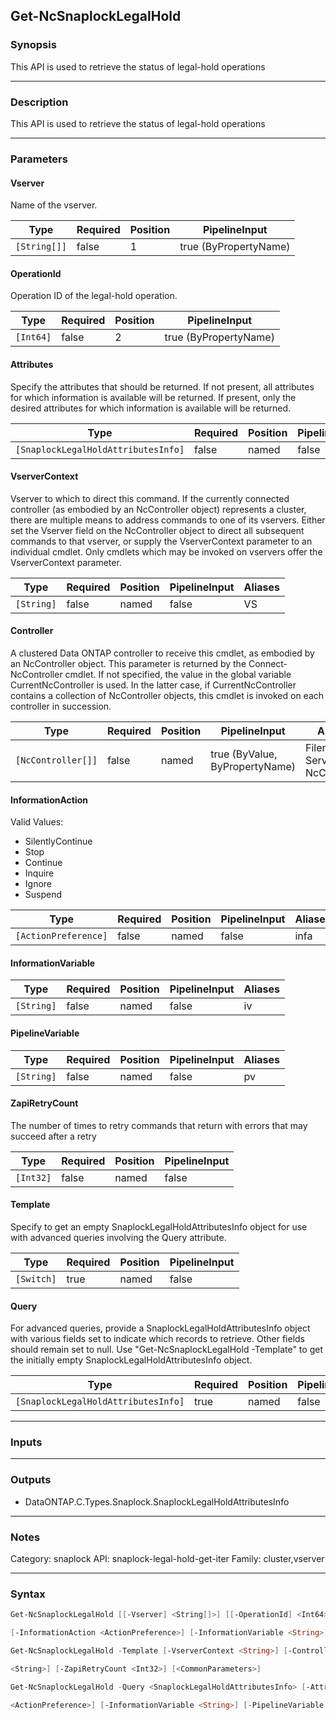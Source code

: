 Get-NcSnaplockLegalHold
-----------------------

### Synopsis
This API is used to retrieve the status of legal-hold operations

---

### Description

This API is used to retrieve the status of legal-hold operations

---

### Parameters
#### **Vserver**
Name of the vserver.

|Type        |Required|Position|PipelineInput        |
|------------|--------|--------|---------------------|
|`[String[]]`|false   |1       |true (ByPropertyName)|

#### **OperationId**
Operation ID of the legal-hold operation.

|Type     |Required|Position|PipelineInput        |
|---------|--------|--------|---------------------|
|`[Int64]`|false   |2       |true (ByPropertyName)|

#### **Attributes**
Specify the attributes that should be returned.
If not present, all attributes for which information is available will be returned.
If present, only the desired attributes for which information is available will be returned.

|Type                               |Required|Position|PipelineInput|
|-----------------------------------|--------|--------|-------------|
|`[SnaplockLegalHoldAttributesInfo]`|false   |named   |false        |

#### **VserverContext**
Vserver to which to direct this command.  If the currently connected controller (as embodied by an NcController object) represents a cluster, there are multiple means to address commands to one of its vservers.  Either set the Vserver field on the NcController object to direct all subsequent commands to that vserver, or supply the VserverContext parameter to an individual cmdlet.  Only cmdlets which may be invoked on vservers offer the VserverContext parameter.

|Type      |Required|Position|PipelineInput|Aliases|
|----------|--------|--------|-------------|-------|
|`[String]`|false   |named   |false        |VS     |

#### **Controller**
A clustered Data ONTAP controller to receive this cmdlet, as embodied by an NcController object. This parameter is returned by the Connect-NcController cmdlet.  If not specified, the value in the global variable CurrentNcController is used. In the latter case, if CurrentNcController contains a collection of NcController objects, this cmdlet is invoked on each controller in succession.

|Type              |Required|Position|PipelineInput                 |Aliases                          |
|------------------|--------|--------|------------------------------|---------------------------------|
|`[NcController[]]`|false   |named   |true (ByValue, ByPropertyName)|Filer<br/>Server<br/>NcController|

#### **InformationAction**

Valid Values:

* SilentlyContinue
* Stop
* Continue
* Inquire
* Ignore
* Suspend

|Type                |Required|Position|PipelineInput|Aliases|
|--------------------|--------|--------|-------------|-------|
|`[ActionPreference]`|false   |named   |false        |infa   |

#### **InformationVariable**

|Type      |Required|Position|PipelineInput|Aliases|
|----------|--------|--------|-------------|-------|
|`[String]`|false   |named   |false        |iv     |

#### **PipelineVariable**

|Type      |Required|Position|PipelineInput|Aliases|
|----------|--------|--------|-------------|-------|
|`[String]`|false   |named   |false        |pv     |

#### **ZapiRetryCount**
The number of times to retry commands that return with errors that may succeed after a retry

|Type     |Required|Position|PipelineInput|
|---------|--------|--------|-------------|
|`[Int32]`|false   |named   |false        |

#### **Template**
Specify to get an empty SnaplockLegalHoldAttributesInfo object for use with advanced queries involving the Query attribute.

|Type      |Required|Position|PipelineInput|
|----------|--------|--------|-------------|
|`[Switch]`|true    |named   |false        |

#### **Query**
For advanced queries, provide a SnaplockLegalHoldAttributesInfo object with various fields set to indicate which records to retrieve.  Other fields should remain set to null.  Use "Get-NcSnaplockLegalHold -Template" to get the initially empty SnaplockLegalHoldAttributesInfo object.

|Type                               |Required|Position|PipelineInput|
|-----------------------------------|--------|--------|-------------|
|`[SnaplockLegalHoldAttributesInfo]`|true    |named   |false        |

---

### Inputs

---

### Outputs
* DataONTAP.C.Types.Snaplock.SnaplockLegalHoldAttributesInfo

---

### Notes
Category: snaplock
API: snaplock-legal-hold-get-iter
Family: cluster,vserver

---

### Syntax
```PowerShell
Get-NcSnaplockLegalHold [[-Vserver] <String[]>] [[-OperationId] <Int64>] [-Attributes <SnaplockLegalHoldAttributesInfo>] [-VserverContext <String>] [-Controller <NcController[]>] 
```
```PowerShell
[-InformationAction <ActionPreference>] [-InformationVariable <String>] [-PipelineVariable <String>] [-ZapiRetryCount <Int32>] [<CommonParameters>]
```
```PowerShell
Get-NcSnaplockLegalHold -Template [-VserverContext <String>] [-Controller <NcController[]>] [-InformationAction <ActionPreference>] [-InformationVariable <String>] [-PipelineVariable 
```
```PowerShell
<String>] [-ZapiRetryCount <Int32>] [<CommonParameters>]
```
```PowerShell
Get-NcSnaplockLegalHold -Query <SnaplockLegalHoldAttributesInfo> [-Attributes <SnaplockLegalHoldAttributesInfo>] [-VserverContext <String>] [-Controller <NcController[]>] [-InformationAction 
```
```PowerShell
<ActionPreference>] [-InformationVariable <String>] [-PipelineVariable <String>] [-ZapiRetryCount <Int32>] [<CommonParameters>]
```
